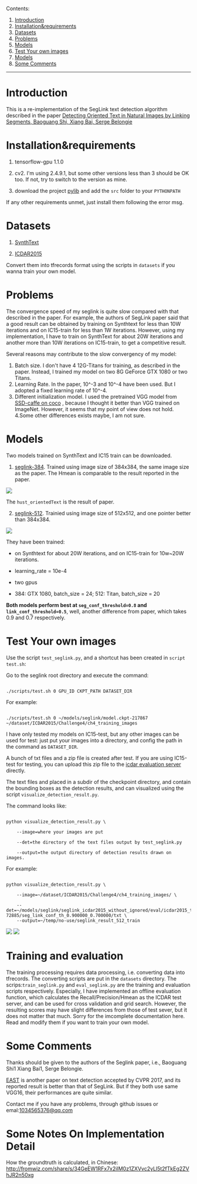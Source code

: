Contents:
1. [Introduction](https://github.com/dengdan/seglink#introduction)
2. [Installation&requirements](https://github.com/dengdan/seglink#installationrequirements)
3. [Datasets](https://github.com/dengdan/seglink#datasets)
3. [Problems](https://github.com/dengdan/seglink#problems)
5. [Models](https://github.com/dengdan/seglink#models)
4. [Test Your own images](https://github.com/dengdan/seglink#test-your-own-images)
5. [Models](https://github.com/dengdan/seglink#training-and-evaluation)
5. [Some Comments](https://github.com/dengdan/seglink#some-comments)
<hr>

# Introduction

This is a re-implementation of the SegLink text detection algorithm described in the paper [Detecting Oriented Text in Natural Images by Linking Segments, Baoguang Shi, Xiang Bai, Serge Belongie](https://arxiv.org/abs/1703.06520)



# Installation&requirements

1. tensorflow-gpu 1.1.0

2. cv2. I'm using 2.4.9.1, but some other versions less than 3 should be OK too. If not, try to switch to the version as mine.

3. download the project [pylib](https://github.com/dengdan/pylib) and add the `src` folder to your `PYTHONPATH`



If any other requirements unmet, just install them following the error msg.



# Datasets

1. [SynthText](http://www.robots.ox.ac.uk/~vgg/data/scenetext/)

2. [ICDAR2015](http://rrc.cvc.uab.es/?ch=4&com=downloads)

Convert them into tfrecords format using the scripts in `datasets` if you wanna train your own model.



# Problems

The convergence speed of my seglink is quite slow compared with that described in the paper.  For example, the authors of SegLink paper said that a good result can be obtained by training on Synthtext for less than 10W iterations and on IC15-train for less than 1W iterations. However, using my implementation, I have to train on SynthText for about 20W iterations and another more than 10W iterations on IC15-train, to get a competitive result.

Several reasons may contribute to the slow convergency of my model:

1. Batch size. I don't have 4 12G-Titans for training, as described in the paper.  Instead, I trained my model on two 8G GeForce GTX 1080 or two Titans. 
2. Learning Rate. In the paper, 10^-3 and 10^-4 have been used. But I adopted a fixed learning rate of 10^-4.
3. Different initialization model. I used the pretrained VGG model from [SSD-caffe on coco](https://gist.github.com/weiliu89/2ed6e13bfd5b57cf81d6) , because I thought it better than VGG trained on ImageNet. However, it seems  that my point of view does not hold.
4.Some other differences exists maybe, I am not sure.



# Models

Two models trained on SynthText and IC15 train can be downloaded. 

1. [seglink-384](https://pan.baidu.com/s/1slqaYux). Trained using image size of  384x384, the same image size as the paper. The  Hmean is comparable to the result reported in the paper. 

![](http://fromwiz.com/share/resources/b3a92ec9-764c-470f-89a9-958c7cdeea1f/index_files/490589735.png)

The `hust_orientedText` is the result of paper.

2. [seglink-512](https://pan.baidu.com/s/1slqaYux). Trainied using image size of 512x512,  and one pointer better than 384x384. 

![](http://fromwiz.com/share/resources/0f0c6085-322f-46bc-8535-9fed33620997/index_files/1569377909.png)



They have been trained:

* on Synthtext for about 20W iterations, and on IC15-train for 10w~20W iterations. 

* learning_rate = 10e-4

* two gpus

* 384: GTX 1080, batch_size = 24; 512: Titan, batch_size = 20

**Both models perform best at `seg_conf_threshold=0.8` and `link_conf_threshold=0.5`**, well, another difference from paper, which takes 0.9 and 0.7 respectively.

# Test Your own images

Use the script `test_seglink.py`,  and a shortcut has been created in `script test.sh`:

Go to the seglink root directory and execute the command:

```

./scripts/test.sh 0 GPU_ID CKPT_PATH DATASET_DIR

```

For example:

```

./scripts/test.sh 0 ~/models/seglink/model.ckpt-217867  ~/dataset/ICDAR2015/Challenge4/ch4_training_images

```

I have only tested my models on IC15-test, but any other images can be used for test: just put your images into a directory, and config the path in the command as `DATASET_DIR`.

A bunch of txt files and a zip file is created after test. If you are using IC15-test for testing, you can upload this zip file to the [icdar evaluation server](http://rrc.cvc.uab.es/) directly.



The text files and placed in a subdir of the checkpoint directory, and contain the bounding boxes as the detection results, and can visualized using the script `visualize_detection_result.py`.

The command looks like:

```

python visualize_detection_result.py \

    --image=where your images are put

    --det=the directory of the text files output by test_seglink.py

    --output=the output directory of detection results drawn on images.

```

For example:

```

python visualize_detection_result.py \

    --image=~/dataset/ICDAR2015/Challenge4/ch4_training_images/ \

    --det=~/models/seglink/seglink_icdar2015_without_ignored/eval/icdar2015_train/model.ckpt-72885/seg_link_conf_th_0.900000_0.700000/txt \
    --output=~/temp/no-use/seglink_result_512_train

```

![](https://github.com/dengdan/seglink/blob/master/img_10_pred.jpg?raw=true)
![](https://github.com/dengdan/seglink/blob/master/img_31_pred.jpg?raw=true)

# Training and evaluation

The training processing requires data processing, i.e. converting data into tfrecords. The converting scripts are put in the `datasets` directory. The scrips:`train_seglink.py` and `eval_seglink.py` are the training and evaluation scripts respectively. Especially, I have implemented an offline evaluation function, which calculates the Recall/Precision/Hmean as the ICDAR test server, and can be used for cross validation and grid search.  However, the resulting scores may have slight differences from those of test sever, but it does not matter that much. 
Sorry for the imcomplete documentation here. Read and modify them if you want to train your own model. 



# Some Comments

Thanks should be given to the authors of the Seglink paper, i.e., Baoguang Shi1 Xiang Bai1, Serge Belongie.

[EAST](https://arxiv.org/abs/1704.03155) is another paper on text detection accepted by CVPR 2017, and its reported result is better than that of SegLink. But if they both use same VGG16, their performances are quite similar. 

Contact me if you have any problems, through github issues or emal:1034565376@qq.com

# Some Notes On Implementation Detail
How the groundtruth is calculated, in Chinese: http://fromwiz.com/share/s/34GeEW1RFx7x2iIM0z1ZXVvc2yLl5t2fTkEg2ZVhJR2n50xg

